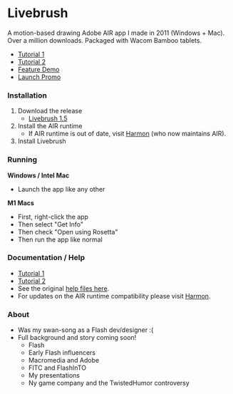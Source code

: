 # Livebrush
A motion-based drawing Adobe AIR app I made in 2011 (Windows + Mac). Over a million downloads. Packaged with Wacom Bamboo tablets. 
- [Tutorial 1](https://www.youtube.com/watch?v=Djd-6WjNBeI)
- [Tutorial 2](https://www.youtube.com/watch?v=ZXLjpu6xBzI)
- [Feature Demo](https://www.youtube.com/watch?v=O8dBwEHR4YI)
- [Launch Promo](https://www.youtube.com/watch?v=MM1YDoywJ_g)

### Installation
1. Download the release
	- [Livebrush 1.5](https://github.com/moremeyou/Livebrush/releases/tag/1.5) 
2. Install the AIR runtime
	- If AIR runtime is out of date, visit [Harmon](https://airsdk.harman.com/runtime) (who now maintains AIR). 
3. Install Livebrush

### Running
**Windows / Intel Mac**
- Launch the app like any other

**M1 Macs**
- First, right-click the app
- Then select "Get Info"
- Then check "Open using Rosetta"
- Then run the app like normal

### Documentation / Help
- [Tutorial 1](https://www.youtube.com/watch?v=Djd-6WjNBeI)
- [Tutorial 2](https://www.youtube.com/watch?v=ZXLjpu6xBzI)
- See the original [help files here](https://moremeyou.github.io/Livebrush/).
- For updates on the AIR runtime compatibility please visit [Harmon](https://airsdk.harman.com/runtime).

### About
- Was my swan-song as a Flash dev/designer :(
- Full background and story coming soon!
	- Flash
	- Early Flash influencers
	- Macromedia and Adobe
	- FITC and FlashInTO
	- My presentations
	- Ny game company and the TwistedHumor controversy

